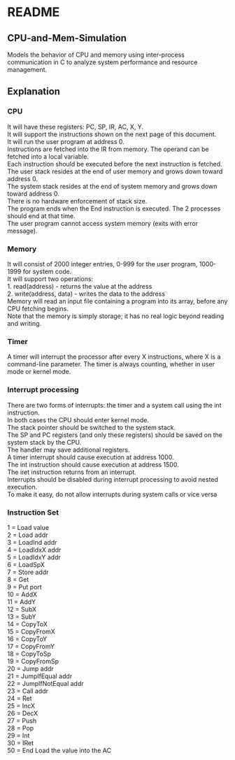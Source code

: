 # README

## CPU-and-Mem-Simulation
Models the behavior of CPU and memory using inter-process communication in C to analyze system performance and resource management. 

## Explanation

### CPU
   It will have these registers:  PC, SP, IR, AC, X, Y.<br>
   It will support the instructions shown on the next page of this document.<br>
   It will run the user program at address 0.<br>
   Instructions are fetched into the IR from memory.  The operand can be fetched into a local variable.<br>
   Each instruction should be executed before the next instruction is fetched.<br>
   The user stack resides at the end of user memory and grows down toward address 0.<br>
   The system stack resides at the end of system memory and grows down toward address 0.<br>
   There is no hardware enforcement of stack size.<br>
   The program ends when the End instruction is executed.  The 2 processes should end at that time.<br>
   The user program cannot access system memory (exits with error message).
   
### Memory
   It will consist of 2000 integer entries, 0-999 for the user program, 1000-1999 for system code.<br>
   It will support two operations:<br>
       1. read(address) -  returns the value at the address<br>
       2. write(address, data) - writes the data to the address<br>
   Memory will read an input file containing a program into its array, before any CPU fetching begins.<br>
   Note that the memory is simply storage; it has no real logic beyond reading and writing.
 
 ### Timer
A timer will interrupt the processor after every X instructions, where X is a command-line parameter.
The timer is always counting, whether in user mode or kernel mode.


### Interrupt processing
There are two forms of interrupts:  the timer and a system call using the int instruction.<br>
In both cases the CPU should enter kernel mode.<br>
The stack pointer should be switched to the system stack.<br>
The SP and PC registers (and only these registers) should be saved on the system stack by the CPU.<br>
The handler may save additional registers. <br>
A timer interrupt should cause execution at address 1000.<br>
The int instruction should cause execution at address 1500.<br>
The iret instruction returns from an interrupt.<br>
Interrupts should be disabled during interrupt processing to avoid nested execution.<br>
To make it easy, do not allow interrupts during system calls or vice versa

### Instruction Set

1 = Load value<br>
2 = Load addr<br>
3 = LoadInd addr   <br>
4 = LoadIdxX addr<br>
5 = LoadIdxY addr<br>
6 = LoadSpX<br>
7 = Store addr<br>
8 = Get <br>
9 = Put port<br>
10 = AddX<br>
11 = AddY<br>
12 = SubX<br>
13 = SubY<br>
14 = CopyToX<br>
15 = CopyFromX<br>
16 = CopyToY<br>
17 = CopyFromY<br>
18 = CopyToSp<br>
19 = CopyFromSp   <br>
20 = Jump addr<br>
21 = JumpIfEqual addr<br>
22 = JumpIfNotEqual addr<br>
23 = Call addr<br>
24 = Ret <br>
25 = IncX <br>
26 = DecX <br>
27 = Push<br>
28 = Pop<br>
29 = Int <br>
30 = IRet<br>
50 = End	Load the value into the AC



